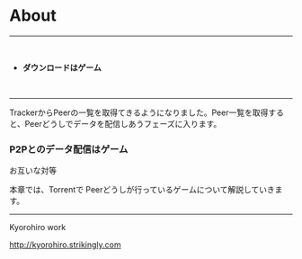 # About
<hr>
<br>

* **ダウンロードはゲーム**

<br>
<hr>

TrackerからPeerの一覧を取得てきるようになりました。Peer一覧を取得すると、Peerどうしでデータを配信しあうフェーズに入ります。


### P2Pとのデータ配信はゲーム

お互いな対等






本章では、Torrentで Peerどうしが行っているゲームについて解説していきます。




-------
Kyorohiro work

http://kyorohiro.strikingly.com

